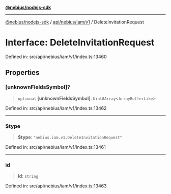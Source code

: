 [**@nebius/nodejs-sdk**](../../../../../README.md)

---

[@nebius/nodejs-sdk](../../../../../README.md) / [api/nebius/iam/v1](../README.md) / DeleteInvitationRequest

# Interface: DeleteInvitationRequest

Defined in: src/api/nebius/iam/v1/index.ts:13460

## Properties

### \[unknownFieldsSymbol\]?

> `optional` **\[unknownFieldsSymbol\]**: `Uint8Array`\<`ArrayBufferLike`\>

Defined in: src/api/nebius/iam/v1/index.ts:13462

---

### $type

> **$type**: `"nebius.iam.v1.DeleteInvitationRequest"`

Defined in: src/api/nebius/iam/v1/index.ts:13461

---

### id

> **id**: `string`

Defined in: src/api/nebius/iam/v1/index.ts:13463
